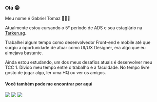 ### Olá 😁

Meu nome é Gabriel Tomaz 👨🏾‍💻

Atualmente estou cursando o 5° período de ADS e sou estagiário na [Tarken.ag](http://Tarken.ag).

Trabalhei algum tempo como desenvolvedor Front-end e mobile até que surgiu a oportunidade de atuar como UI/UX Designer, era algo que eu almejava bastante.

Ainda estou estudando, um dos meus desafios atuais é desenvolver meu TCC 1. Divido meu tempo entre o trabalho e a faculdade. No tempo livre gosto de jogar algo, ler uma HQ ou ver os amigos.

#### Você também pode me encontrar por aqui

[<img src="https://img.shields.io/badge/twitter-%231DA1F2.svg?&style=for-the-badge&logo=twitter&logoColor=white" />](https://twitter.com/Negoh_jpg) [<img src="https://img.shields.io/badge/linkedin-%230077B5.svg?&style=for-the-badge&logo=linkedin&logoColor=white" />](https://www.linkedin.com/in/gabriel-tomaz-35172a1a4/) [<img src = "https://img.shields.io/badge/instagram-%23E4405F.svg?&style=for-the-badge&logo=instagram&logoColor=white">](https://www.instagram.com/negoh.css/)
